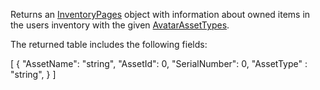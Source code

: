 Returns an [InventoryPages](https://developer.roblox.com/en-us/api-reference/class/InventoryPages) object with information about owned items in the users inventory with the given [AvatarAssetTypes](https://developer.roblox.com/en-us/api-reference/enum/AvatarAssetType).

The returned table includes the following fields:

\[
    {
      "AssetName": "string",
      "AssetId": 0,
      "SerialNumber": 0,
      "AssetType" : "string",
    }
\]